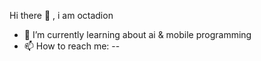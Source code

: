 Hi there 👋 , i am octadion
- 🌱 I’m currently learning about ai & mobile programming
- 📫 How to reach me: --
